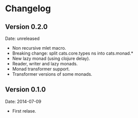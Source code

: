 # Changelog #

## Version 0.2.0 ##

Date: unreleased

- Non recursive mlet macro.
- Breaking change: split cats.core.types ns into cats.monad.*
- New lazy monad (using clojure delay).
- Reader, writer and lazy monads.
- Monad transformer support.
- Transformer versions of some monads.

## Version 0.1.0 ##

Date: 2014-07-09

- First relase.

